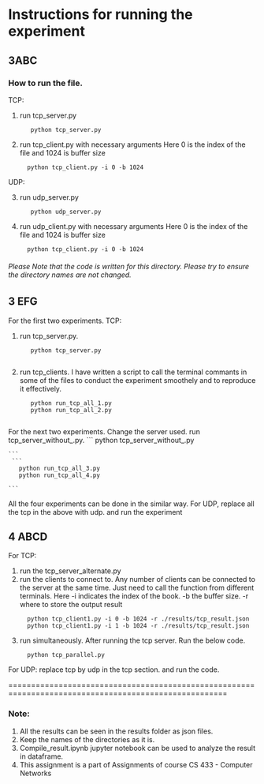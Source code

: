 # Instructions for running the experiment

## 3ABC
### How to run the file.

TCP:
1. run tcp_server.py
    ```
       python tcp_server.py
    ```

2. run tcp_client.py with necessary arguments
   Here 0 is the index of the file and 1024 is buffer size
    ```
      python tcp_client.py -i 0 -b 1024
    ```
UDP:

3. run udp_server.py
    ```
       python udp_server.py
    ```

4. run udp_client.py with necessary arguments
   Here 0 is the index of the file and 1024 is buffer size
    ```
      python tcp_client.py -i 0 -b 1024
###### Please Note that the code is written for this directory. Please try to ensure the directory names are not changed.

## 3 EFG

For the first two experiments.
TCP:
1. run tcp_server.py.
    ```
       python tcp_server.py
       
    ```

2. run tcp_clients. I have written a script to call the terminal commants in some of the files to conduct the experiment smoothely and to reproduce it effectively.
    ```
       python run_tcp_all_1.py
       python run_tcp_all_2.py
       
    ```
For the next two experiments. Change the server used. 
    run tcp_server_without_<problem specificname>.py.
    ```
       python tcp_server_without_<provlem specific name>.py
       
    ```
     ```
       python run_tcp_all_3.py
       python run_tcp_all_4.py
       
    ```

All the four experiments can be done in the similar way. For UDP, replace all the tcp in the above with udp. and run the experiment


## 4 ABCD

For TCP:

1. run the tcp_server_alternate.py
2. run the clients to connect to. Any number of clients can be connected to the server at the same time. Just need to call the function from different terminals.
Here -i indicates the index of the book. -b the buffer size. -r where to store the output result
    ```
      python tcp_client1.py -i 0 -b 1024 -r ./results/tcp_result.json
      python tcp_client1.py -i 1 -b 1024 -r ./results/tcp_result.json
    ```
3. run simultaneously. After running the tcp server. Run the below code.
    ```
      python tcp_parallel.py
    ```

For UDP:
replace tcp by udp in the tcp section. and run the code.

======================================================================================================

### Note:
1. All the results can be seen in the results folder as json files.
2. Keep the names of the directories as it is.
3. Compile_result.ipynb jupyter notebook can be used to analyze the result in dataframe.
4. This assignment is a part of Assignments of course CS 433 - Computer Networks